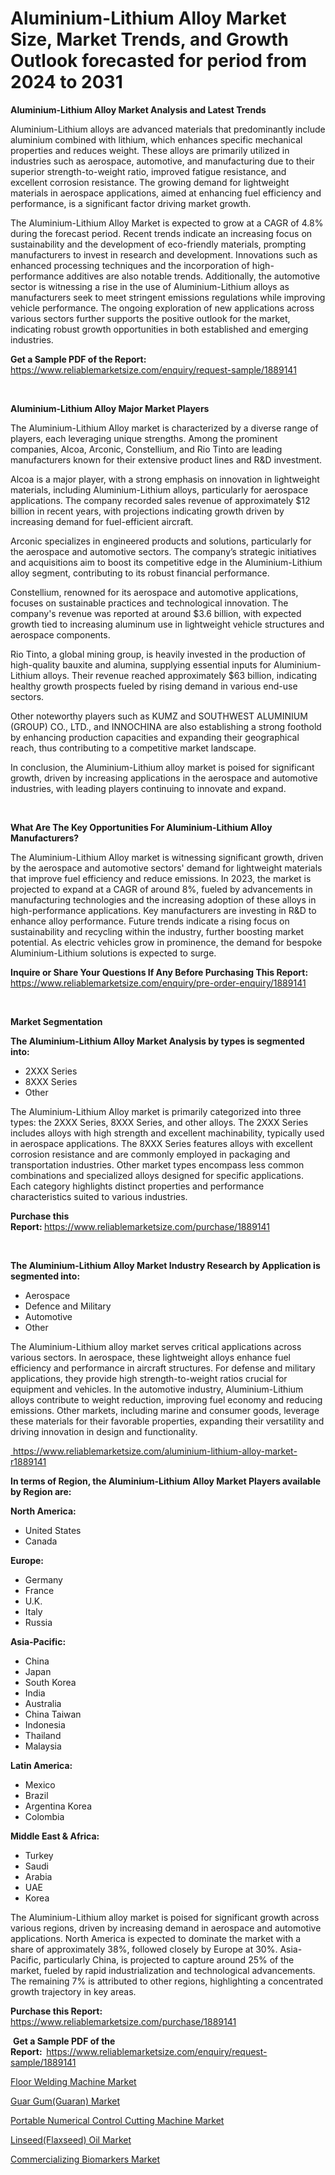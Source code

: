 <p><h1>Aluminium-Lithium Alloy Market Size, Market Trends, and Growth Outlook forecasted for period from 2024 to 2031</h1></p><p><strong>Aluminium-Lithium Alloy Market Analysis and Latest Trends</strong></p>
<p><p>Aluminium-Lithium alloys are advanced materials that predominantly include aluminium combined with lithium, which enhances specific mechanical properties and reduces weight. These alloys are primarily utilized in industries such as aerospace, automotive, and manufacturing due to their superior strength-to-weight ratio, improved fatigue resistance, and excellent corrosion resistance. The growing demand for lightweight materials in aerospace applications, aimed at enhancing fuel efficiency and performance, is a significant factor driving market growth.</p><p>The Aluminium-Lithium Alloy Market is expected to grow at a CAGR of 4.8% during the forecast period. Recent trends indicate an increasing focus on sustainability and the development of eco-friendly materials, prompting manufacturers to invest in research and development. Innovations such as enhanced processing techniques and the incorporation of high-performance additives are also notable trends. Additionally, the automotive sector is witnessing a rise in the use of Aluminium-Lithium alloys as manufacturers seek to meet stringent emissions regulations while improving vehicle performance. The ongoing exploration of new applications across various sectors further supports the positive outlook for the market, indicating robust growth opportunities in both established and emerging industries.</p></p>
<p><strong>Get a Sample PDF of the Report:&nbsp;</strong> <a href="https://www.reliablemarketsize.com/enquiry/request-sample/1889141?utm_campaign=1550&utm_medium=2&utm_source=Github&utm_content=ia&utm_term=24102024&utm_id=aluminium-lithium-alloy">https://www.reliablemarketsize.com/enquiry/request-sample/1889141</a></p>
<p>&nbsp;</p>
<p><strong>Aluminium-Lithium Alloy Major Market Players</strong></p>
<p><p>The Aluminium-Lithium Alloy market is characterized by a diverse range of players, each leveraging unique strengths. Among the prominent companies, Alcoa, Arconic, Constellium, and Rio Tinto are leading manufacturers known for their extensive product lines and R&D investment. </p><p>Alcoa is a major player, with a strong emphasis on innovation in lightweight materials, including Aluminium-Lithium alloys, particularly for aerospace applications. The company recorded sales revenue of approximately $12 billion in recent years, with projections indicating growth driven by increasing demand for fuel-efficient aircraft.</p><p>Arconic specializes in engineered products and solutions, particularly for the aerospace and automotive sectors. The company’s strategic initiatives and acquisitions aim to boost its competitive edge in the Aluminium-Lithium alloy segment, contributing to its robust financial performance.</p><p>Constellium, renowned for its aerospace and automotive applications, focuses on sustainable practices and technological innovation. The company's revenue was reported at around $3.6 billion, with expected growth tied to increasing aluminum use in lightweight vehicle structures and aerospace components.</p><p>Rio Tinto, a global mining group, is heavily invested in the production of high-quality bauxite and alumina, supplying essential inputs for Aluminium-Lithium alloys. Their revenue reached approximately $63 billion, indicating healthy growth prospects fueled by rising demand in various end-use sectors.</p><p>Other noteworthy players such as KUMZ and SOUTHWEST ALUMINIUM (GROUP) CO., LTD., and INNOCHINA are also establishing a strong foothold by enhancing production capacities and expanding their geographical reach, thus contributing to a competitive market landscape.</p><p>In conclusion, the Aluminium-Lithium alloy market is poised for significant growth, driven by increasing applications in the aerospace and automotive industries, with leading players continuing to innovate and expand.</p></p>
<p>&nbsp;</p>
<p><strong>What Are The Key Opportunities For Aluminium-Lithium Alloy Manufacturers?</strong></p>
<p><p>The Aluminium-Lithium Alloy market is witnessing significant growth, driven by the aerospace and automotive sectors' demand for lightweight materials that improve fuel efficiency and reduce emissions. In 2023, the market is projected to expand at a CAGR of around 8%, fueled by advancements in manufacturing technologies and the increasing adoption of these alloys in high-performance applications. Key manufacturers are investing in R&D to enhance alloy performance. Future trends indicate a rising focus on sustainability and recycling within the industry, further boosting market potential. As electric vehicles grow in prominence, the demand for bespoke Aluminium-Lithium solutions is expected to surge.</p></p>
<p><strong>Inquire or Share Your Questions If Any Before Purchasing This Report:</strong> <a href="https://www.reliablemarketsize.com/enquiry/pre-order-enquiry/1889141?utm_campaign=1550&utm_medium=2&utm_source=Github&utm_content=ia&utm_term=24102024&utm_id=aluminium-lithium-alloy">https://www.reliablemarketsize.com/enquiry/pre-order-enquiry/1889141</a></p>
<p>&nbsp;</p>
<p><strong>Market Segmentation</strong></p>
<p><strong>The Aluminium-Lithium Alloy Market Analysis by types is segmented into:</strong></p>
<p><ul><li>2XXX Series</li><li>8XXX Series</li><li>Other</li></ul></p>
<p><p>The Aluminium-Lithium Alloy market is primarily categorized into three types: the 2XXX Series, 8XXX Series, and other alloys. The 2XXX Series includes alloys with high strength and excellent machinability, typically used in aerospace applications. The 8XXX Series features alloys with excellent corrosion resistance and are commonly employed in packaging and transportation industries. Other market types encompass less common combinations and specialized alloys designed for specific applications. Each category highlights distinct properties and performance characteristics suited to various industries.</p></p>
<p><strong>Purchase this Report:&nbsp;</strong><a href="https://www.reliablemarketsize.com/purchase/1889141?utm_campaign=1550&utm_medium=2&utm_source=Github&utm_content=ia&utm_term=24102024&utm_id=aluminium-lithium-alloy">https://www.reliablemarketsize.com/purchase/1889141</a></p>
<p>&nbsp;</p>
<p><strong>The Aluminium-Lithium Alloy Market Industry Research by Application is segmented into:</strong></p>
<p><ul><li>Aerospace</li><li>Defence and Military</li><li>Automotive</li><li>Other</li></ul></p>
<p><p>The Aluminium-Lithium alloy market serves critical applications across various sectors. In aerospace, these lightweight alloys enhance fuel efficiency and performance in aircraft structures. For defense and military applications, they provide high strength-to-weight ratios crucial for equipment and vehicles. In the automotive industry, Aluminium-Lithium alloys contribute to weight reduction, improving fuel economy and reducing emissions. Other markets, including marine and consumer goods, leverage these materials for their favorable properties, expanding their versatility and driving innovation in design and functionality.</p></p>
<p><a href="https://www.reliablemarketsize.com/aluminium-lithium-alloy-market-r1889141?utm_campaign=1550&utm_medium=2&utm_source=Github&utm_content=ia&utm_term=24102024&utm_id=aluminium-lithium-alloy">&nbsp;https://www.reliablemarketsize.com/aluminium-lithium-alloy-market-r1889141</a></p>
<p><strong>In terms of Region, the Aluminium-Lithium Alloy Market Players available by Region are:</strong></p>
<p>
    <p> <strong> North America: </strong>
        <ul>
            <li>United States</li>
            <li>Canada</li>
        </ul>
        </p> 
    <p> <strong> Europe: </strong>
        <ul>
            <li>Germany</li>
            <li>France</li>
            <li>U.K.</li>
            <li>Italy</li>
            <li>Russia</li>
        </ul>
        </p> 
    <p> <strong> Asia-Pacific: </strong>
        <ul>
            <li>China</li>
            <li>Japan</li>
            <li>South Korea</li>
            <li>India</li>
            <li>Australia</li>
            <li>China Taiwan</li>
            <li>Indonesia</li>
            <li>Thailand</li>
            <li>Malaysia</li>
        </ul>
        </p> 
    <p> <strong> Latin America: </strong>
        <ul>
            <li>Mexico</li>
            <li>Brazil</li>
            <li>Argentina Korea</li>
            <li>Colombia</li>
        </ul>
        </p> 
    <p> <strong> Middle East & Africa: </strong>
        <ul>
            <li>Turkey</li>
            <li>Saudi</li>
            <li>Arabia</li>
            <li>UAE</li>
            <li>Korea</li>
        </ul>
    </p>
    </p>
<p><p>The Aluminium-Lithium alloy market is poised for significant growth across various regions, driven by increasing demand in aerospace and automotive applications. North America is expected to dominate the market with a share of approximately 38%, followed closely by Europe at 30%. Asia-Pacific, particularly China, is projected to capture around 25% of the market, fueled by rapid industrialization and technological advancements. The remaining 7% is attributed to other regions, highlighting a concentrated growth trajectory in key areas.</p></p>
<p><strong>Purchase this Report: </strong><a href="https://www.reliablemarketsize.com/purchase/1889141?utm_campaign=1550&utm_medium=2&utm_source=Github&utm_content=ia&utm_term=24102024&utm_id=aluminium-lithium-alloy">https://www.reliablemarketsize.com/purchase/1889141</a></p>
<p>&nbsp;<strong>Get a Sample PDF of the Report:&nbsp;&nbsp;</strong><a href="https://www.reliablemarketsize.com/enquiry/request-sample/1889141?utm_campaign=1550&utm_medium=2&utm_source=Github&utm_content=ia&utm_term=24102024&utm_id=aluminium-lithium-alloy">https://www.reliablemarketsize.com/enquiry/request-sample/1889141</a></p>
<p><strong></strong></p>
<p><p><a href="https://github.com/ChiragRp1/Market-Research-Report-List-6/blob/main/floor-welding-machine-market.md?utm_campaign=1550&utm_medium=2&utm_source=Github&utm_content=ia&utm_term=24102024&utm_id=aluminium-lithium-alloy">Floor Welding Machine Market</a></p><p><a href="https://www.linkedin.com/pulse/guar-gumguaran-industry-analysis-report-market-size-share-competitive-zhizf?utm_campaign=1550&utm_medium=2&utm_source=Github&utm_content=ia&utm_term=24102024&utm_id=aluminium-lithium-alloy">Guar Gum(Guaran) Market</a></p><p><a href="https://github.com/princecrrt6i/Market-Research-Report-List-1/blob/main/portable-numerical-control-cutting-machine-market.md?utm_campaign=1550&utm_medium=2&utm_source=Github&utm_content=ia&utm_term=24102024&utm_id=aluminium-lithium-alloy">Portable Numerical Control Cutting Machine Market</a></p><p><a href="https://www.linkedin.com/pulse/linseedflaxseed-oil-industry-resonance-77-amplification-across-jibbf?utm_campaign=1550&utm_medium=2&utm_source=Github&utm_content=ia&utm_term=24102024&utm_id=aluminium-lithium-alloy">Linseed(Flaxseed) Oil Market</a></p><p><a href="https://www.linkedin.com/pulse/strategic-forecast-commercializing-biomarkers-market-7htbc?utm_campaign=1550&utm_medium=2&utm_source=Github&utm_content=ia&utm_term=24102024&utm_id=aluminium-lithium-alloy">Commercializing Biomarkers Market</a></p></p>